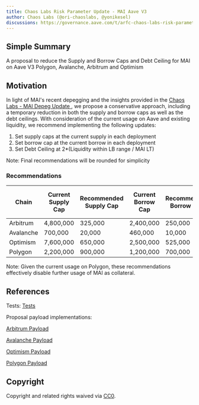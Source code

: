 ```yaml
---
title: Chaos Labs Risk Parameter Update - MAI Aave V3
author: Chaos Labs (@ori-chaoslabs, @yonikesel)
discussions: https://governance.aave.com/t/arfc-chaos-labs-risk-parameter-updates-mai-on-aave-v3-2023-7-23/14110
---
```


## Simple Summary

A proposal to reduce the Supply and Borrow Caps and Debt Ceiling for MAI on Aave V3 Polygon, Avalanche, Arbitrum and Optimism

## Motivation

In light of MAI's recent depegging and the insights provided in the [Chaos Labs - MAI Depeg Update ](https://governance.aave.com/t/chaos-labs-mai-depeg-update/14108), we propose a conservative approach, including a temporary reduction in both the supply and borrow caps as well as the debt ceilings. With consideration of the current usage on Aave and existing liquidity, we recommend implementing the following updates:

1. Set supply caps at the current supply in each deployment
2. Set borrow cap at the current borrow in each deployment
3. Set Debt Ceiling at 2\*(Liquidity within LB range / MAI LT)

Note: Final recommendations will be rounded for simplicity

### Recommendations

| Chain     | Current Supply Cap | Recommended Supply Cap | Current Borrow Cap | Recommended Borrow Cap | Current Debt Ceiling ($) | Recommended Debt Ceiling ($) |
| --------- | ------------------ | ---------------------- | ------------------ | ---------------------- | ------------------------ | ---------------------------- |
| Arbitrum  | 4,800,000          | 325,000                | 2,400,000          | 250,000                | 1,200,000                | 100,000                      |
| Avalanche | 700,000            | 20,000                 | 460,000            | 10,000                 | 2,000,000                | 10,000                       |
| Optimism  | 7,600,000          | 650,000                | 2,500,000          | 525,000                | 1,900,000                | 130,000                      |
| Polygon   | 2,200,000          | 900,000                | 1,200,000          | 700,000                | 2,000,000                | 180,000                      |

Note: Given the current usage on Polygon, these recommendations effectively disable further usage of MAI as collateral.

## References

Tests: [Tests](https://github.com/bgd-labs/aave-proposals/blob/main/src/AaveV3MAICapsUpdates_20230724/AaveV3MultiMAICapsUpdates_20230724_Test.t.sol)

Proposal payload implementations:

[Arbitrum Payload](https://github.com/bgd-labs/aave-proposals/blob/main/src/AaveV3MAICapsUpdates_20230724/AaveV3ArbMAICapsUpdates_20230724.sol)

[Avalanche Payload](https://github.com/bgd-labs/aave-proposals/blob/main/src/AaveV3MAICapsUpdates_20230724/AaveV3AvaxMAICapsUpdates_20230724.sol)

[Optimism Payload](https://github.com/bgd-labs/aave-proposals/blob/main/src/AaveV3MAICapsUpdates_20230724/AaveV3OptMAICapsUpdates_20230724.sol)

[Polygon Payload](https://github.com/bgd-labs/aave-proposals/blob/main/src/AaveV3MAICapsUpdates_20230724/AaveV3PolMAICapsUpdates_20230724.sol)

## Copyright

Copyright and related rights waived via [CC0](https://creativecommons.org/publicdomain/zero/1.0/).
